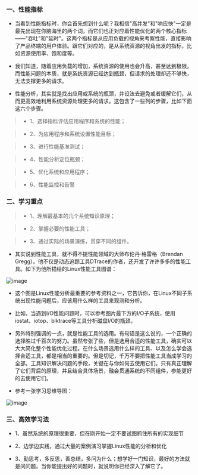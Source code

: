 ### 一、性能指标

- 当看到性能指标时，你会首先想到什么呢？我相信"高并发"和"响应快"一定是最先出现在你脑海里的两个词，而它们也正对应着性能优化的两个核心指标——"吞吐"和"延时"。这两个指标是从应用负载的视角来考察性能，直接影响了产品终端的用户体验。跟它们对应的，是从系统资源的视角出发的指标，比如资源使用率、饱和度等。

- 我们知道，随着应用负载的增加，系统资源的使用也会升高，甚至达到极限。而性能问题的本质，就是系统资源已经达到瓶颈，但请求的处理却还不够快，无法支撑更多的请求。

- 性能分析，其实就是找出应用或系统的瓶颈，并设法去避免或者缓解它们，从而更高效地利用系统资源处理更多的请求。这包含了一些列的步骤，比如下面这六个步骤。

> - 1、选择指标评估应用程序和系统的性能；

> - 2、为应用程序和系统设置性能目标；

> - 3、进行性能基准测试；
 
> - 4、性能分析定位瓶颈；

> - 5、优化系统和应用程序；

> - 6、性能监控和告警

### 二、学习重点

> - 1、理解最基本的几个系统知识原理；

> - 2、掌握必要的性能工具；

> - 3、通过实际的场景演练，贯穿不同的组件。

- 其实说到性能工具，就不得不提性能领域的大师布伦丹·格雷格（Brendan Gregg）。他不仅是动态追踪工具DTrace的作者，还开发了许许多多的性能工具。如下为他所描绘的Linux性能工具图谱：

![image]()

- 这个图是Linux性能分析最重要的参考资料之一，它告诉你，在Linux不同子系统出现性能问题后，应该用什么样的工具来观测和分析。

- 比如，当遇到I/O性能问题时，可以参考图片最下方的I/O子系统，使用iostat、iotop、blktrace等工具分析磁盘I/O的瓶颈。

- 另外特别强调的一点，就是性能工具的选用。有句话是这么说的，一个正确的选择胜过千百次的努力。虽然夸张了些，但是选用合适的性能工具，确实可以大大简化整个性能优化过程。在什么场景选用什么样的工具、以及怎么学会选择合适工具，都是相当的重要的。但是切记，千万不要把性能工具当成学习的全部。工具知识解决问题的手段，关键在与你如何去使用它们。只有真正理解了它们背后的原理，并且结合具体场景，融会贯通系统的不同组件，参能更好的去使用它们。

- 参考一张学习思维导图：

![image]()

### 三、高效学习法

- 1、虽然系统的原理很重要，但在刚开始一定不要试图抓住所有的实现细节

- 2、边学边实践，通过大量的案例演习掌握Linux性能的分析和优化

- 3、勤思考，多反思，善总结，多问为什么；想学好一门知识，最好的方法就是问问题。当你能提出好的问题时，就说明你已经深入了解它了。